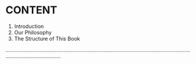 # CONTENT

1. Introduction
2. Our Philosophy 
3. The Structure of This Book 

.................................................................................................................................................................
